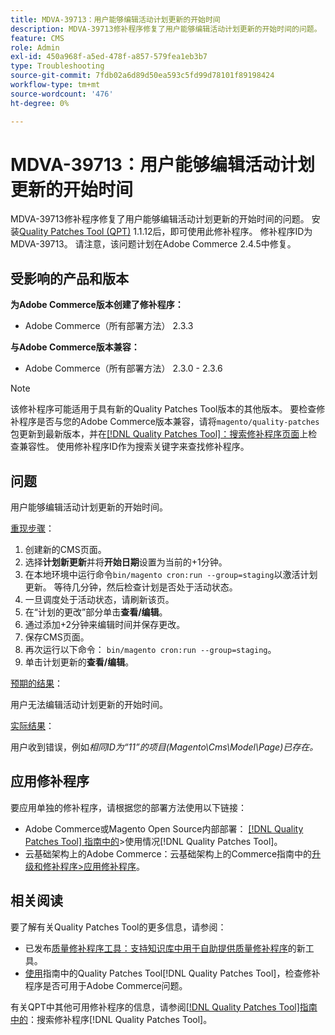 ```yaml
---
title: MDVA-39713：用户能够编辑活动计划更新的开始时间
description: MDVA-39713修补程序修复了用户能够编辑活动计划更新的开始时间的问题。 安装[Quality Patches Tool (QPT)](https://experienceleague.adobe.com/zh-hans/docs/commerce-operations/tools/quality-patches-tool/quality-patches-tool-to-self-serve-quality-patches) 1.1.12后，即可使用此修补程序。 修补程序ID为MDVA-39713。 请注意，该问题计划在Adobe Commerce 2.4.5中修复。
feature: CMS
role: Admin
exl-id: 450a968f-a5ed-478f-a857-579fea1eb3b7
type: Troubleshooting
source-git-commit: 7fdb02a6d89d50ea593c5fd99d78101f89198424
workflow-type: tm+mt
source-wordcount: '476'
ht-degree: 0%

---
```


# MDVA-39713：用户能够编辑活动计划更新的开始时间

MDVA-39713修补程序修复了用户能够编辑活动计划更新的开始时间的问题。 安装[Quality Patches Tool (QPT)](https://experienceleague.adobe.com/zh-hans/docs/commerce-operations/tools/quality-patches-tool/quality-patches-tool-to-self-serve-quality-patches) 1.1.12后，即可使用此修补程序。 修补程序ID为MDVA-39713。 请注意，该问题计划在Adobe Commerce 2.4.5中修复。

## 受影响的产品和版本

**为Adobe Commerce版本创建了修补程序：**

* Adobe Commerce（所有部署方法） 2.3.3

**与Adobe Commerce版本兼容：**

* Adobe Commerce（所有部署方法） 2.3.0 - 2.3.6

>[!NOTE]
>
>该修补程序可能适用于具有新的Quality Patches Tool版本的其他版本。 要检查修补程序是否与您的Adobe Commerce版本兼容，请将`magento/quality-patches`包更新到最新版本，并在[[!DNL Quality Patches Tool]：搜索修补程序页面](https://experienceleague.adobe.com/zh-hans/docs/commerce-operations/tools/quality-patches-tool/quality-patches-tool-to-self-serve-quality-patches)上检查兼容性。 使用修补程序ID作为搜索关键字来查找修补程序。

## 问题

用户能够编辑活动计划更新的开始时间。

<u>重现步骤</u>：

1. 创建新的CMS页面。
1. 选择&#x200B;**计划新更新**&#x200B;并将&#x200B;**开始日期**&#x200B;设置为当前的+1分钟。
1. 在本地环境中运行命令`bin/magento cron:run --group=staging`以激活计划更新。 等待几分钟，然后检查计划是否处于活动状态。
1. 一旦调度处于活动状态，请刷新该页。
1. 在“计划的更改”部分单击&#x200B;**查看/编辑**。
1. 通过添加+2分钟来编辑时间并保存更改。
1. 保存CMS页面。
1. 再次运行以下命令： `bin/magento cron:run --group=staging`。
1. 单击计划更新的&#x200B;**查看/编辑**。

<u>预期的结果</u>：

用户无法编辑活动计划更新的开始时间。

<u>实际结果</u>：

用户收到错误，例如&#x200B;*相同ID为“11”的项目(Magento\Cms\Model\Page)已存在。*

## 应用修补程序

要应用单独的修补程序，请根据您的部署方法使用以下链接：

* Adobe Commerce或Magento Open Source内部部署： [[!DNL Quality Patches Tool] 指南中的](/help/tools/quality-patches-tool/usage.md)>使用情况[!DNL Quality Patches Tool]。
* 云基础架构上的Adobe Commerce：云基础架构上的Commerce指南中的[升级和修补程序>应用修补程序](https://experienceleague.adobe.com/docs/commerce-cloud-service/user-guide/develop/upgrade/apply-patches.html?lang=zh-Hans)。

## 相关阅读

要了解有关Quality Patches Tool的更多信息，请参阅：

* 已发布[质量修补程序工具：支持知识库中用于自助提供质量修补程序](https://experienceleague.adobe.com/zh-hans/docs/commerce-operations/tools/quality-patches-tool/quality-patches-tool-to-self-serve-quality-patches)的新工具。
* [使用](/help/tools/quality-patches-tool/patches-available-in-qpt/check-patch-for-magento-issue-with-magento-quality-patches.md)指南中的Quality Patches Tool[!DNL Quality Patches Tool]，检查修补程序是否可用于Adobe Commerce问题。

有关QPT中其他可用修补程序的信息，请参阅[[!DNL Quality Patches Tool]指南中的](https://experienceleague.adobe.com/tools/commerce-quality-patches/index.html?lang=zh-Hans)：搜索修补程序[!DNL Quality Patches Tool]。
